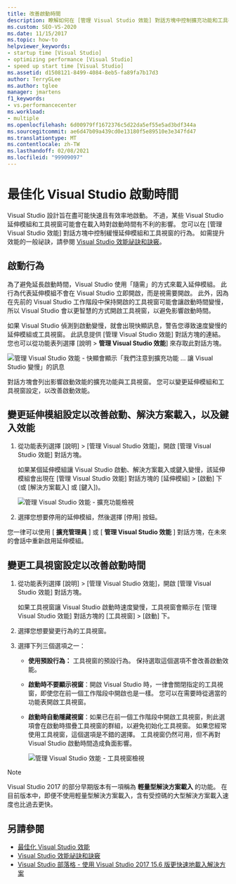 ```yaml
---
title: 改善啟動時間
description: 瞭解如何在 [管理 Visual Studio 效能] 對話方塊中控制擴充功能和工具視窗的設定，以改善 Visual Studio 的啟動時間。
ms.custom: SEO-VS-2020
ms.date: 11/15/2017
ms.topic: how-to
helpviewer_keywords:
- startup time [Visual Studio]
- optimizing performance [Visual Studio]
- speed up start time [Visual Studio]
ms.assetid: d1508121-8499-4084-8eb5-fa89fa7b17d3
author: TerryGLee
ms.author: tglee
manager: jmartens
f1_keywords:
- vs.performancecenter
ms.workload:
- multiple
ms.openlocfilehash: 6d00979ff1672376c5d22da5ef55e5ad3bdf344a
ms.sourcegitcommit: ae6d47b09a439cd0e13180f5e89510e3e347fd47
ms.translationtype: MT
ms.contentlocale: zh-TW
ms.lasthandoff: 02/08/2021
ms.locfileid: "99909097"
---
```

# <a name="optimize-visual-studio-startup-time"></a>最佳化 Visual Studio 啟動時間

Visual Studio 設計旨在盡可能快速且有效率地啟動。 不過，某些 Visual Studio 延伸模組和工具視窗可能會在載入時對啟動時間有不利的影響。 您可以在 [管理 Visual Studio 效能] 對話方塊中控制緩慢延伸模組和工具視窗的行為。 如需提升效能的一般祕訣，請參閱 [Visual Studio 效能祕訣和訣竅](../ide/visual-studio-performance-tips-and-tricks.md)。

## <a name="startup-behavior"></a>啟動行為

為了避免延長啟動時間，Visual Studio 使用「隨需」的方式來載入延伸模組。 此行為代表延伸模組不會在 Visual Studio 立即開啟，而是視需要開啟。 此外，因為在先前的 Visual Studio 工作階段中保持開啟的工具視窗可能會讓啟動時間變慢，所以 Visual Studio 會以更智慧的方式開啟工具視窗，以避免影響啟動時間。

如果 Visual Studio 偵測到啟動變慢，就會出現快顯訊息，警告您導致速度變慢的延伸模組或工具視窗。 此訊息提供 [管理 Visual Studio 效能] 對話方塊的連結。 您也可以從功能表列選擇 [說明  >  **管理 Visual Studio 效能**] 來存取此對話方塊。

![管理 Visual Studio 效能 - 快顯會顯示「我們注意到擴充功能 ... 讓 Visual Studio 變慢」的訊息](../ide/media/vside_perfdialog_popup.png)

對話方塊會列出影響啟動效能的擴充功能與工具視窗。 您可以變更延伸模組和工具視窗設定，以改善啟動效能。

## <a name="to-change-extension-settings-to-improve-startup-solution-load-and-typing-performance"></a><a name="extensions" />變更延伸模組設定以改善啟動、解決方案載入，以及鍵入效能

1. 從功能表列選擇 [說明] > [管理 Visual Studio 效能]，開啟 [管理 Visual Studio 效能] 對話方塊。

    如果某個延伸模組讓 Visual Studio 啟動、解決方案載入或鍵入變慢，該延伸模組會出現在 [管理 Visual Studio 效能] 對話方塊的 [延伸模組] > [啟動] 下 (或 [解決方案載入] 或 [鍵入])。

    ![管理 Visual Studio 效能 - 擴充功能檢視](../ide/media/vside_perfdialog_extensions.png)

2. 選擇您想要停用的延伸模組，然後選擇 [停用] 按鈕。

您一律可以使用 [ **擴充管理員** ] 或 [ **管理 Visual Studio 效能** ] 對話方塊，在未來的會話中重新啟用延伸模組。

## <a name="to-change-tool-window-settings-to-improve-startup-time"></a><a name="tool-windows" />變更工具視窗設定以改善啟動時間

1. 從功能表列選擇 [說明] > [管理 Visual Studio 效能]，開啟 [管理 Visual Studio 效能] 對話方塊。

    如果工具視窗讓 Visual Studio 啟動時速度變慢，工具視窗會顯示在 [管理 Visual Studio 效能] 對話方塊的 [工具視窗] > [啟動] 下。

2. 選擇您想要變更行為的工具視窗。

3. 選擇下列三個選項之一：

   - **使用預設行為：** 工具視窗的預設行為。 保持選取這個選項不會改善啟動效能。

   - **啟動時不要顯示視窗**：開啟 Visual Studio 時，一律會關閉指定的工具視窗，即使您在前一個工作階段中開啟也是一樣。 您可以在需要時從適當的功能表開啟工具視窗。

   - **啟動時自動隱藏視窗**：如果已在前一個工作階段中開啟工具視窗，則此選項會在啟動時摺疊工具視窗的群組，以避免初始化工具視窗。 如果您經常使用工具視窗，這個選項是不錯的選擇。 工具視窗仍然可用，但不再對 Visual Studio 啟動時間造成負面影響。

     ![管理 Visual Studio 效能 - 工具視窗檢視](../ide/media/vside_perfdialog_toolwindows.png)

> [!NOTE]
> Visual Studio 2017 的部分早期版本有一項稱為 **輕量型解決方案載入** 的功能。 在目前版本中，即便不使用輕量型解決方案載入，含有受控碼的大型解決方案載入速度也比過去更快。

## <a name="see-also"></a>另請參閱

- [最佳化 Visual Studio 效能](../ide/optimize-visual-studio-performance.md)
- [Visual Studio 效能祕訣和訣竅](../ide/visual-studio-performance-tips-and-tricks.md)
- [Visual Studio 部落格 - 使用 Visual Studio 2017 15.6 版更快速地載入解決方案](https://devblogs.microsoft.com/visualstudio/load-solutions-faster-with-visual-studio-2017-version-15-6/)
